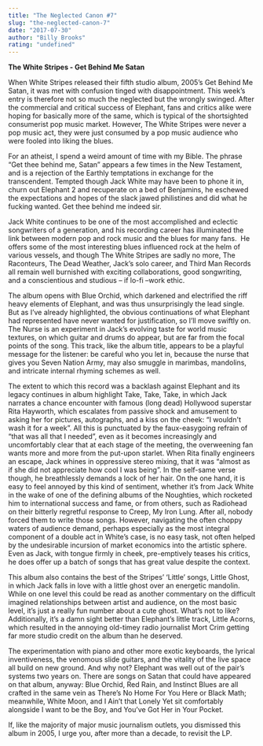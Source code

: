 ```yaml
---
title: "The Neglected Canon #7"
slug: "the-neglected-canon-7"
date: "2017-07-30"
author: "Billy Brooks"
rating: "undefined"
---
```


**The White Stripes - Get Behind Me Satan**

When White Stripes released their fifth studio album, 2005’s Get Behind Me Satan, it was met with confusion tinged with disappointment. This week’s entry is therefore not so much the neglected but the wrongly swinged. After the commercial and critical success of Elephant, fans and critics alike were hoping for basically more of the same, which is typical of the shortsighted consumerist pop music market. However, The White Stripes were never a pop music act, they were just consumed by a pop music audience who were fooled into liking the blues.

For an atheist, I spend a weird amount of time with my Bible. The phrase “Get thee behind me, Satan” appears a few times in the New Testament, and is a rejection of the Earthly temptations in exchange for the transcendent. Tempted though Jack White may have been to phone it in, churn out Elephant 2 and recuperate on a bed of Benjamins, he eschewed the expectations and hopes of the slack jawed philistines and did what he fucking wanted. Get thee behind me indeed sir.

Jack White continues to be one of the most accomplished and eclectic songwriters of a generation, and his recording career has illuminated the link between modern pop and rock music and the blues for many fans.  He offers some of the most interesting blues influenced rock at the helm of various vessels, and though The White Stripes are sadly no more, The Raconteurs, The Dead Weather, Jack’s solo career, and Third Man Records all remain well burnished with exciting collaborations, good songwriting, and a conscientious and studious – if lo-fi –work ethic.

The album opens with Blue Orchid, which darkened and electrified the riff heavy elements of Elephant, and was thus unsurprisingly the lead single. But as I’ve already highlighted, the obvious continuations of what Elephant had represented have never wanted for justification, so I’ll move swiftly on. The Nurse is an experiment in Jack’s evolving taste for world music textures, on which guitar and drums do appear, but are far from the focal points of the song. This track, like the album title, appears to be a playful message for the listener: be careful who you let in, because the nurse that gives you Seven Nation Army, may also smuggle in marimbas, mandolins, and intricate internal rhyming schemes as well.

The extent to which this record was a backlash against Elephant and its legacy continues in album highlight Take, Take, Take, in which Jack narrates a chance encounter with famous (long dead) Hollywood superstar Rita Hayworth, which escalates from passive shock and amusement to asking her for pictures, autographs, and a kiss on the cheek: “I wouldn't wash it for a week”. All this is punctuated by the faux-easygoing refrain of “that was all that I needed”, even as it becomes increasingly and uncomfortably clear that at each stage of the meeting, the overweening fan wants more and more from the put-upon starlet. When Rita finally engineers an escape, Jack whines in oppressive stereo mixing, that it was “almost as if she did not appreciate how cool I was being”. In the self-same verse though, he breathlessly demands a lock of her hair. On the one hand, it is easy to feel annoyed by this kind of sentiment, whether it’s from Jack White in the wake of one of the defining albums of the Noughties, which rocketed him to international success and fame, or from others, such as Radiohead on their bitterly regretful response to Creep, My Iron Lung. After all, nobody forced them to write those songs. However, navigating the often choppy waters of audience demand, perhaps especially as the most integral component of a double act in White’s case, is no easy task, not often helped by the undesirable incursion of market economics into the artistic sphere. Even as Jack, with tongue firmly in cheek, pre-emptively teases his critics, he does offer up a batch of songs that has great value despite the context.

This album also contains the best of the Stripes’ ‘Little’ songs, Little Ghost, in which Jack falls in love with a little ghost over an energetic mandolin. While on one level this could be read as another commentary on the difficult imagined relationships between artist and audience, on the most basic level, it’s just a really fun number about a cute ghost. What’s not to like? Additionally, it’s a damn sight better than Elephant’s little track, Little Acorns, which resulted in the annoying old-timey radio journalist Mort Crim getting far more studio credit on the album than he deserved.

The experimentation with piano and other more exotic keyboards, the lyrical inventiveness, the venomous slide guitars, and the vitality of the live space all build on new ground. And why not? Elephant was well out of the pair’s systems two years on. There are songs on Satan that could have appeared on that album, anyway: Blue Orchid, Red Rain, and Instinct Blues are all crafted in the same vein as There’s No Home For You Here or Black Math; meanwhile, White Moon, and I Ain’t that Lonely Yet sit comfortably alongside I want to be the Boy, and You’ve Got Her in Your Pocket.

If, like the majority of major music journalism outlets, you dismissed this album in 2005, I urge you, after more than a decade, to revisit the LP.
